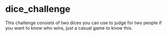 # dice_challenge
This challenge consists of two dices you can use to judge for two people if you want to know who wins, just a casual game to know this.
